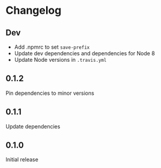 # Changelog

## Dev

- Add .npmrc to set `save-prefix`
- Update dev dependencies and dependencies for Node 8
- Update Node versions in `.travis.yml`

## 0.1.2

Pin dependencies to minor versions

## 0.1.1

Update dependencies

## 0.1.0

Initial release

